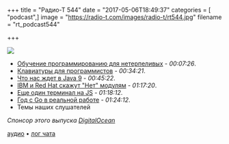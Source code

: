 +++
title = "Радио-Т 544"
date = "2017-05-06T18:49:37"
categories = [ "podcast",]
image = "https://radio-t.com/images/radio-t/rt544.jpg"
filename = "rt_podcast544"

+++

![](https://radio-t.com/images/radio-t/rt544.jpg)

- [Обучение программированию для нетерпеливых](https://hackernoon.com/the-impatient-programmers-guide-to-learning-e2960d0516a?gi=413f9afc6a75) - *00:07:26*.
- [Клавиатуры для программистов](https://www.slant.co/topics/1150/~keyboards-for-programming) - *00:34:21*.
- [Что нас ждет в Java 9](https://aboullaite.me/wrapping-up-java-9-new-features/) - *00:45:22*.
- [IBM и Red Hat скажут "Нет" модулям](https://www.infoq.com/news/2017/05/no-jigsaw) - *01:17:20*.
- [Еще один терминал на JS](https://github.com/vshatskyi/black-screen/blob/master/README.md) - *01:18:12*.
- [Год с Go в реальной работе](http://p.umputun.com/2017/04/18/god-s-go-v-riealnoi-rabotie/) - *01:24:12*.
- Темы наших слушателей

_Спонсор этого выпуска [DigitalOcean](https://www.digitalocean.com)_

[аудио](https://cdn.radio-t.com/rt_podcast544.mp3) • [лог чата](http://chat.radio-t.com/logs/radio-t-544.html)
<audio src="https://cdn.radio-t.com/rt_podcast544.mp3" preload="none"></audio>
